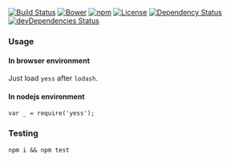 [![Build Status](https://img.shields.io/travis/yivo/yess/master.svg)](https://travis-ci.org/yivo/yess)
[![Bower](https://img.shields.io/bower/v/yess.svg)](https://github.com/yivo/yess)
[![npm](https://img.shields.io/npm/v/yess.svg)](https://www.npmjs.com/package/yess)
[![License](https://img.shields.io/github/license/yivo/yess.svg)](https://github.com/yivo/yess)
[![Dependency Status](https://img.shields.io/david/yivo/yess.svg)](https://david-dm.org/yivo/yess)
[![devDependencies Status](https://img.shields.io/david/dev/yivo/yess.svg)](https://david-dm.org/yivo/yess?type=dev)

### Usage

#### In browser environment
Just load `yess` after `lodash`.

#### In nodejs environment
`var _ = require('yess');`

### Testing
`npm i && npm test`
